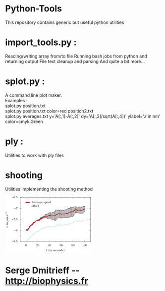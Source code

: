 # Python-Tools
This repository contains generic but useful python utilities
 
# import_tools.py :
  Reading/writing array from/to file
  Running bash jobs from python and returning output
  File text cleanup and parsing
  And quite a bit more…
    
# splot.py :    
 A command line plot maker.  
 Examples :  
 splot.py position.txt  
 splot.py position.txt color=red position2.txt  
 splot.py averages.txt y='A[:,1]-A[:,2]' dy='A[:,3]/sqrt(A[:,4])' ylabel='$z$ in nm' color=cmyk.Green

# ply :
Utilities to work with ply files

# shooting
Utilities implementing the shooting method

![Example](plot.png)

# Serge Dmitrieff -- http://biophysics.fr
